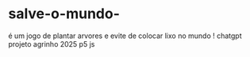 # salve-o-mundo-
é um jogo de plantar arvores e evite de colocar lixo no mundo !
chatgpt
projeto agrinho 2025 p5 js 
